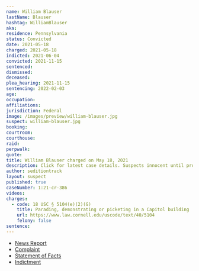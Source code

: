 ```yaml
---
name: William Blauser
lastName: Blauser
hashtag: WilliamBlauser
aka:
residence: Pennsylvania
status: Convicted
date: 2021-05-18
charged: 2021-05-18
indicted: 2021-06-04
convicted: 2021-11-15
sentenced:
dismissed:
deceased:
plea_hearing: 2021-11-15
sentencing: 2022-02-03
age:
occupation:
affiliations:
jurisdiction: Federal
image: /images/preview/william-blauser.jpg
suspect: william-blauser.jpg
booking:
courtroom:
courthouse:
raid:
perpwalk:
quote:
title: William Blauser charged on May 18, 2021
description: Click for latest case details. Suspects innocent until proven guilty.
author: seditiontrack
layout: suspect
published: true
caseNumber: 1:21-cr-386
videos:
charges:
  - code: 18 USC § 5104(e)(2)(G)
    title: Parading, demonstrating or picketing in a Capitol building
    url: https://www.law.cornell.edu/uscode/text/40/5104
    felony: false
sentence:
---
```


- [News Report](https://triblive.com/local/regional/fbi-charges-pair-from-mckean-county-in-capitol-riot/)
- [Complaint](https://www.justice.gov/usao-dc/case-multi-defendant/file/1395356/download)
- [Statement of Facts](https://www.justice.gov/usao-dc/case-multi-defendant/file/1395401/download)
- [Indictment](https://www.justice.gov/usao-dc/case-multi-defendant/file/1404566/download)
